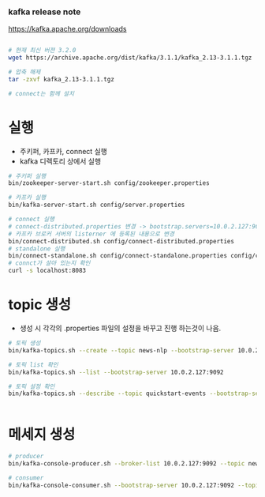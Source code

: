 ### kafka release note
https://kafka.apache.org/downloads



```bash

# 현재 최신 버젼 3.2.0
wget https://archive.apache.org/dist/kafka/3.1.1/kafka_2.13-3.1.1.tgz

# 압축 해제
tar -zxvf kafka_2.13-3.1.1.tgz

# connect는 함께 설치
```


# 실행
- 주키퍼, 카프카, connect 실행 
- kafka 디렉토리 상에서 실행 

```bash
# 주키퍼 실행 
bin/zookeeper-server-start.sh config/zookeeper.properties

# 카프카 실행 
bin/kafka-server-start.sh config/server.properties

# connect 실행
# connect-distributed.properties 변경 -> bootstrap.servers=10.0.2.127:9092
# 카프카 브로커 서버의 listerner 에 등록된 내용으로 변경 
bin/connect-distributed.sh config/connect-distributed.properties
# standalone 실행 
bin/connect-standalone.sh config/connect-standalone.properties config/connect-
# connct가 살아 있는지 확인
curl -s localhost:8083

```





# topic 생성
- 생성 시 각각의 .properties 파일의 설정을 바꾸고 진행 하는것이 나음. 
```bash
# 토픽 생성 
bin/kafka-topics.sh --create --topic news-nlp --bootstrap-server 10.0.2.127:9092

# 토픽 list 확인
bin/kafka-topics.sh --list --bootstrap-server 10.0.2.127:9092

# 토픽 설정 확인
bin/kafka-topics.sh --describe --topic quickstart-events --bootstrap-server 10.0.2.127:9092



```

# 메세지 생성
```bash
# producer 
bin/kafka-console-producer.sh --broker-list 10.0.2.127:9092 --topic news-nlp

# consumer
bin/kafka-console-consumer.sh --bootstrap-server 10.0.2.127:9092 --topic news-nlp --from-beginning
```









